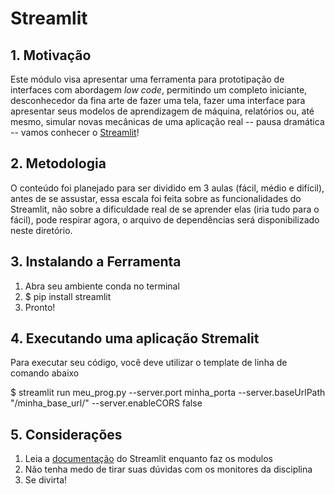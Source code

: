 # Streamlit

## 1. Motivação

Este módulo visa apresentar uma ferramenta para prototipação de interfaces com abordagem _low code_, permitindo um 
completo iniciante, desconhecedor da fina arte de fazer uma tela, fazer uma interface para apresentar seus modelos de 
aprendizagem de máquina, relatórios ou, até mesmo, simular novas mecânicas de uma aplicação real -- pausa dramática -- 
vamos conhecer o [Streamlit](https://www.streamlit.io/)!

## 2. Metodologia
O conteúdo foi planejado para ser dividido em 3 aulas (fácil, médio e difícil), antes de se assustar, essa escala foi 
feita sobre as funcionalidades do Streamlit, não sobre a dificuldade real de se aprender elas (iria tudo para o fácil), 
pode respirar agora, o arquivo de dependências será disponibilizado neste diretório.


## 3. Instalando a Ferramenta

1. Abra seu ambiente conda no terminal
2. $ pip install streamlit
3. Pronto!

## 4. Executando uma aplicação Stremalit
Para executar seu código, você deve utilizar o template de linha de comando abaixo


$ streamlit run meu_prog.py --server.port minha_porta --server.baseUrlPath "/minha_base_url/" --server.enableCORS false

## 5. Considerações

1. Leia a [documentação](https://docs.streamlit.io/en/stable/) do Streamlit enquanto faz os modulos
2. Não tenha medo de tirar suas dúvidas com os monitores da disciplina
3. Se divirta!